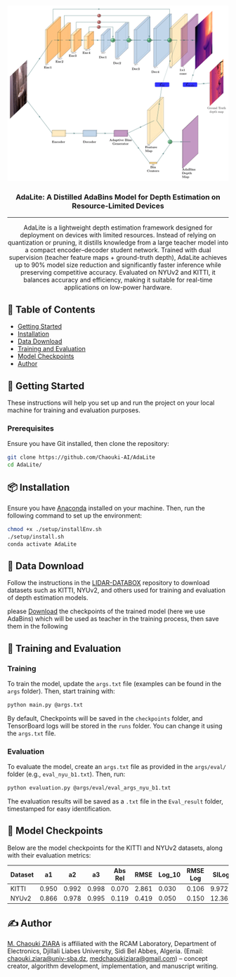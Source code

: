 <p align="center">
  <a href="" rel="noopener">
    <img width=800px height=400px src="images/design.png" alt="Project logo">
  </a>
</p>

<h3 align="center">AdaLite: A Distilled AdaBins Model for Depth Estimation on Resource-Limited Devices</h3>

---

<p align="center"> 
    AdaLite is a lightweight depth estimation framework designed for deployment on devices with limited resources. Instead of relying on quantization or pruning, it distills knowledge from a large teacher model into a compact encoder–decoder student network. Trained with dual supervision (teacher feature maps + ground-truth depth), AdaLite achieves up to 90% model size reduction and significantly faster inference while preserving competitive accuracy. Evaluated on NYUv2 and KITTI, it balances accuracy and efficiency, making it suitable for real-time applications on low-power hardware.
</p>

## 📝 Table of Contents

- [Getting Started](#getting_started)
- [Installation](#installation)
- [Data Download](#data-download)
- [Training and Evaluation](#training-evaluation)
- [Model Checkpoints](#model-checkpoints)
- [Author](#author)


## 🏁 Getting Started <a name="getting_started"></a>

These instructions will help you set up and run the project on your local machine for training and evaluation purposes.

### Prerequisites

Ensure you have Git installed, then clone the repository:

```bash
git clone https://github.com/Chaouki-AI/AdaLite
cd AdaLite/
```

## 📦 Installation <a name="installation"></a>

Ensure you have [Anaconda](https://www.anaconda.com/) installed on your machine. Then, run the following command to set up the environment:

```bash
chmod +x ./setup/installEnv.sh
./setup/install.sh
conda activate AdaLite
```

## 📂 Data Download <a name="data-download"></a>

Follow the instructions in the [LIDAR-DATABOX](https://github.com/Chaouki-AI/LIDAR-DATABOX/) repository to download datasets such as KITTI, NYUv2, and others used for training and evaluation of depth estimation models.

please [Download](https://drive.google.com/drive/folders/1nYyaQXOBjNdUJDsmJpcRpu6oE55aQoLA) the checkpoints of the trained model (here we use AdaBins) which will be used as teacher in the training process, then save them in the following 

## 🚀 Training and Evaluation <a name="training-evaluation"></a>

### Training

To train the model, update the `args.txt` file (examples can be found in the `args` folder). Then, start training with:

```bash
python main.py @args.txt
```
By default, Checkpoints will be saved in the `checkpoints` folder, and TensorBoard logs will be stored in the `runs` folder. You can change it using the `args.txt` file.

### Evaluation

To evaluate the model, create an `args.txt` file as provided in the `args/eval/` folder (e.g., `eval_nyu_b1.txt`). Then, run:

```bash
python evaluation.py @args/eval/eval_args_nyu_b1.txt
```


The evaluation results will be saved as a `.txt` file in the `Eval_result` folder, timestamped for easy identification.

## 📌 Model Checkpoints <a name="model-checkpoints"></a>

Below are the model checkpoints for the KITTI and NYUv2 datasets, along with their evaluation metrics:

| Dataset  | a1    | a2    | a3    | Abs Rel | RMSE  | Log_10 | RMSE Log | SILog  | Sq Rel | Checkpoint |
|----------|-------|-------|-------|---------|-------|--------|----------|--------|--------|------------|
| KITTI | 0.950 | 0.992 | 0.998 | 0.070 | 2.861 | 0.030 | 0.106   | 9.972 | 0.285 | [Download](https://univsbadz-my.sharepoint.com/:f:/g/personal/chaouki_ziara_univ-sba_dz/ErOQzGUNNkJGn6lBbKNk9tMBiu2p9l2V8xucLOyv_qSffw?e=nvSfyJ)  |
| NYUv2 | 0.866 | 0.978 | 0.995 | 0.119 | 0.419 | 0.050 | 0.150   | 12.362 | 0.072 | [Download](https://univsbadz-my.sharepoint.com/:f:/g/personal/chaouki_ziara_univ-sba_dz/ErOQzGUNNkJGn6lBbKNk9tMBiu2p9l2V8xucLOyv_qSffw?e=nvSfyJ)  |

## ✍️ Author <a name="author"></a>

[M. Chaouki ZIARA](https://github.com/Chaouki-AI) is affiliated with the RCAM Laboratory, Department of Electronics, Djillali Liabes University, Sidi Bel Abbes, Algeria. (Email: chaouki.ziara@univ-sba.dz, medchaoukiziara@gmail.com) – concept creator, algorithm development, implementation, and manuscript writing.
